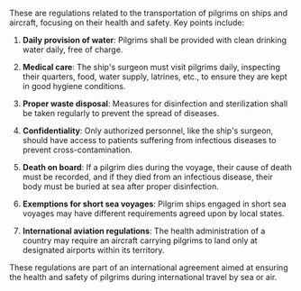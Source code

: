 These are regulations related to the transportation of pilgrims on ships and aircraft, focusing on their health and safety. Key points include:

1. **Daily provision of water**: Pilgrims shall be provided with clean drinking water daily, free of charge.

2. **Medical care**: The ship's surgeon must visit pilgrims daily, inspecting their quarters, food, water supply, latrines, etc., to ensure they are kept in good hygiene conditions.

3. **Proper waste disposal**: Measures for disinfection and sterilization shall be taken regularly to prevent the spread of diseases.

4. **Confidentiality**: Only authorized personnel, like the ship's surgeon, should have access to patients suffering from infectious diseases to prevent cross-contamination.

5. **Death on board**: If a pilgrim dies during the voyage, their cause of death must be recorded, and if they died from an infectious disease, their body must be buried at sea after proper disinfection.

6. **Exemptions for short sea voyages**: Pilgrim ships engaged in short sea voyages may have different requirements agreed upon by local states.

7. **International aviation regulations**: The health administration of a country may require an aircraft carrying pilgrims to land only at designated airports within its territory.

These regulations are part of an international agreement aimed at ensuring the health and safety of pilgrims during international travel by sea or air.